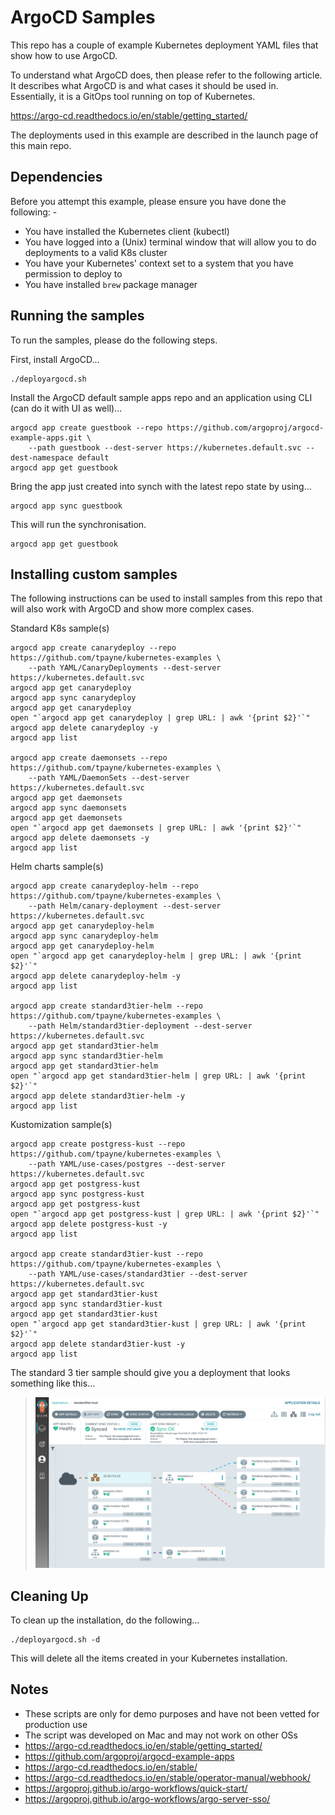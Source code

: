 ArgoCD Samples
==============

This repo has a couple of example Kubernetes deployment YAML files that show how to use ArgoCD.

To understand what ArgoCD does, then please refer to the following article. It describes what ArgoCD is and what cases
it should be used in. Essentially, it is a GitOps tool running on top of Kubernetes.

https://argo-cd.readthedocs.io/en/stable/getting_started/

The deployments used in this example are described in the launch page of this main repo.

Dependencies
------------
Before you attempt this example, please ensure you have done the following: -
- You have installed the Kubernetes client (kubectl)
- You have logged into a (Unix) terminal window that will allow you to do deployments to a valid K8s cluster
- You have your Kubernetes' context set to a system that you have permission to deploy to
- You have installed `brew` package manager

Running the samples
-------------------
To run the samples, please do the following steps.

First, install ArgoCD...

    ./deployargocd.sh

Install the ArgoCD default sample apps repo and an application using CLI (can do it with UI as well)...

    argocd app create guestbook --repo https://github.com/argoproj/argocd-example-apps.git \
        --path guestbook --dest-server https://kubernetes.default.svc --dest-namespace default
    argocd app get guestbook

Bring the app just created into synch with the latest repo state by using...

    argocd app sync guestbook

This will run the synchronisation.

    argocd app get guestbook

Installing custom samples
-------------------------
The following instructions can be used to install samples from this repo that will also work with ArgoCD and show more complex cases.

Standard K8s sample(s)

    argocd app create canarydeploy --repo https://github.com/tpayne/kubernetes-examples \
        --path YAML/CanaryDeployments --dest-server https://kubernetes.default.svc
    argocd app get canarydeploy
    argocd app sync canarydeploy
    argocd app get canarydeploy
    open "`argocd app get canarydeploy | grep URL: | awk '{print $2}'`"
    argocd app delete canarydeploy -y 
    argocd app list

    argocd app create daemonsets --repo https://github.com/tpayne/kubernetes-examples \
        --path YAML/DaemonSets --dest-server https://kubernetes.default.svc
    argocd app get daemonsets
    argocd app sync daemonsets
    argocd app get daemonsets
    open "`argocd app get daemonsets | grep URL: | awk '{print $2}'`"
    argocd app delete daemonsets -y 
    argocd app list

Helm charts sample(s)

    argocd app create canarydeploy-helm --repo https://github.com/tpayne/kubernetes-examples \
        --path Helm/canary-deployment --dest-server https://kubernetes.default.svc
    argocd app get canarydeploy-helm
    argocd app sync canarydeploy-helm
    argocd app get canarydeploy-helm
    open "`argocd app get canarydeploy-helm | grep URL: | awk '{print $2}'`"
    argocd app delete canarydeploy-helm -y 
    argocd app list

    argocd app create standard3tier-helm --repo https://github.com/tpayne/kubernetes-examples \
        --path Helm/standard3tier-deployment --dest-server https://kubernetes.default.svc
    argocd app get standard3tier-helm
    argocd app sync standard3tier-helm
    argocd app get standard3tier-helm
    open "`argocd app get standard3tier-helm | grep URL: | awk '{print $2}'`"
    argocd app delete standard3tier-helm -y 
    argocd app list

Kustomization sample(s)

    argocd app create postgress-kust --repo https://github.com/tpayne/kubernetes-examples \
        --path YAML/use-cases/postgres --dest-server https://kubernetes.default.svc
    argocd app get postgress-kust
    argocd app sync postgress-kust
    argocd app get postgress-kust
    open "`argocd app get postgress-kust | grep URL: | awk '{print $2}'`"
    argocd app delete postgress-kust -y 
    argocd app list

    argocd app create standard3tier-kust --repo https://github.com/tpayne/kubernetes-examples \
        --path YAML/use-cases/standard3tier --dest-server https://kubernetes.default.svc
    argocd app get standard3tier-kust
    argocd app sync standard3tier-kust
    argocd app get standard3tier-kust
    open "`argocd app get standard3tier-kust | grep URL: | awk '{print $2}'`"
    argocd app delete standard3tier-kust -y 
    argocd app list

The standard 3 tier sample should give you a deployment that looks something like this...

>![Standard 3 tier](https://github.com/tpayne/kubernetes-examples/blob/main/YAML/Argocd/images/ExampleDeployment.png)

Cleaning Up
-----------
To clean up the installation, do the following...

    ./deployargocd.sh -d

This will delete all the items created in your Kubernetes installation.

Notes
-----
- These scripts are only for demo purposes and have not been vetted for production use
- The script was developed on Mac and may not work on other OSs
- https://argo-cd.readthedocs.io/en/stable/getting_started/
- https://github.com/argoproj/argocd-example-apps
- https://argo-cd.readthedocs.io/en/stable/
- https://argo-cd.readthedocs.io/en/stable/operator-manual/webhook/
- https://argoproj.github.io/argo-workflows/quick-start/
- https://argoproj.github.io/argo-workflows/argo-server-sso/
